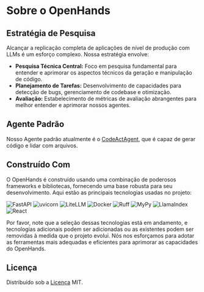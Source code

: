 # Sobre o OpenHands

## Estratégia de Pesquisa

Alcançar a replicação completa de aplicações de nível de produção com LLMs é um esforço complexo. Nossa estratégia envolve:

- **Pesquisa Técnica Central:** Foco em pesquisa fundamental para entender e aprimorar os aspectos técnicos da geração e manipulação de código.
- **Planejamento de Tarefas:** Desenvolvimento de capacidades para detecção de bugs, gerenciamento de codebase e otimização.
- **Avaliação:** Estabelecimento de métricas de avaliação abrangentes para melhor entender e aprimorar nossos agentes.

## Agente Padrão

Nosso Agente padrão atualmente é o [CodeActAgent](agents), que é capaz de gerar código e lidar com arquivos.

## Construído Com

O OpenHands é construído usando uma combinação de poderosos frameworks e bibliotecas, fornecendo uma base robusta para seu desenvolvimento. Aqui estão as principais tecnologias usadas no projeto:

![FastAPI](https://img.shields.io/badge/FastAPI-black?style=for-the-badge) ![uvicorn](https://img.shields.io/badge/uvicorn-black?style=for-the-badge) ![LiteLLM](https://img.shields.io/badge/LiteLLM-black?style=for-the-badge) ![Docker](https://img.shields.io/badge/Docker-black?style=for-the-badge) ![Ruff](https://img.shields.io/badge/Ruff-black?style=for-the-badge) ![MyPy](https://img.shields.io/badge/MyPy-black?style=for-the-badge) ![LlamaIndex](https://img.shields.io/badge/LlamaIndex-black?style=for-the-badge) ![React](https://img.shields.io/badge/React-black?style=for-the-badge)

Por favor, note que a seleção dessas tecnologias está em andamento, e tecnologias adicionais podem ser adicionadas ou as existentes podem ser removidas à medida que o projeto evolui. Nós nos esforçamos para adotar as ferramentas mais adequadas e eficientes para aprimorar as capacidades do OpenHands.

## Licença

Distribuído sob a [Licença](https://github.com/All-Hands-AI/OpenHands/blob/main/LICENSE) MIT.
